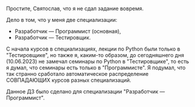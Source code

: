Простите, Святослав, что я не сдал задание вовремя.

Дело в том, что у меня две специализации:

- Разработчик — Программист (основная),
- Разработчик — Тестировщик.

С начала курсов в специализациях, лекции по Python были только в "Тестировщике", но также я, каким-то образом, до сегодняшнего дня (10.06.2023) не замечал семинары по Python в "Тестировщике", то есть я думал, что семинары есть только в "Программисте". Я подумал, что так странно сработало автоматическое распределение СОВПАДАЮЩИХ курсов разных специализаций. 

Данное ДЗ было сделано для специализации "Разработчик — Программист".
